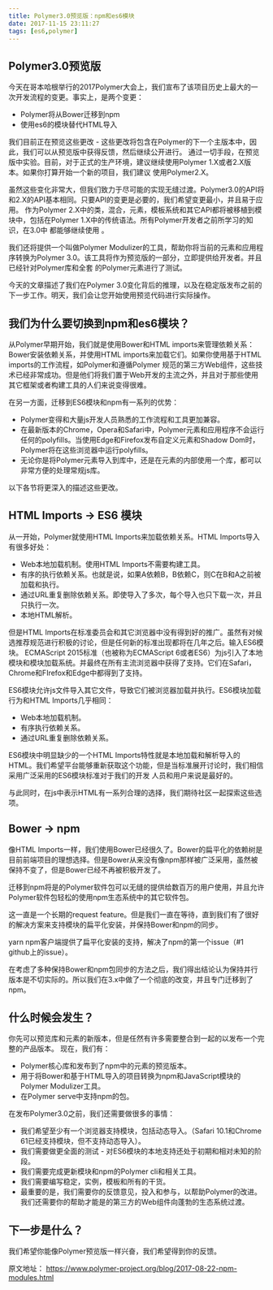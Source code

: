 ```yaml
---
title: Polymer3.0预览版：npm和es6模块
date: 2017-11-15 23:11:27
tags: [es6,polymer]
---
```


## Polymer3.0预览版
今天在哥本哈根举行的2017Polymer大会上，我们宣布了该项目历史上最大的一次开发流程的变更。事实上，是两个变更：
* Polymer将从Bower迁移到npm
* 使用es6的模块替代HTML导入

<!-- more -->
我们目前正在预览这些更改 - 这些更改将包含在Polymer的下一个主版本中，因此，我们可以从预览版中获得反馈，然后继续公开进行。
通过一切手段，在预览版中实验。目前，对于正式的生产环境，建议继续使用Polymer 1.X或者2.X版本。如果你打算开始一个新的项目，我们建议
使用Polymer2.X。

虽然这些变化非常大，但我们致力于尽可能的实现无缝过渡。Polymer3.0的API将和2.X的API基本相同。只要API的变更是必要的，我们希望变更最小，并且易于应用。
作为Polymer 2.X中的类，混合，元素，模板系统和其它API都将被移植到模块中，包括在Polymer 1.X中的传统语法。所有Polymer开发者之前所学习的知识，在3.0中
都能够继续使用 。

我们还将提供一个叫做Polymer Modulizer的工具，帮助你将当前的元素和应用程序转换为Polymer 3.0。该工具将作为预览版的一部分，立即提供给开发者。并且已经针对Polymer库和全套
的Polymer元素进行了测试。

今天的文章描述了我们在Polymer 3.0变化背后的推理，以及在稳定版发布之前的下一步工作。明天，我们会让您开始使用预览代码进行实际操作。

## 我们为什么要切换到npm和es6模块？

从Polymer早期开始，我们就是使用Bower和HTML imports来管理依赖关系：Bower安装依赖关系，并使用HTML imports来加载它们。如果你使用基于HTML imports的工作流程，如Polymer和遵循Polymer
规范的第三方Web组件，这些技术已经非常成功。但是他们将我们置于Web开发的主流之外，并且对于那些使用其它框架或者构建工具的人们来说变得很难。

在另一方面，迁移到ES6模块和npm有一系列的优势：

* Polymer变得和大量js开发人员熟悉的工作流程和工具更加兼容。
* 在最新版本的Chrome，Opera和Safari中，Polymer元素和应用程序不会运行任何的polyfills。当使用Edge和Firefox发布自定义元素和Shadow Dom时，Polymer将在这些浏览器中运行polyfills。
* 无论你是将Polymer元素导入到库中，还是在元素的内部使用一个库，都可以非常方便的处理常规js库。

以下各节将更深入的描述这些更改。

## HTML Imports -> ES6 模块

从一开始，Polymer就使用HTML Imports来加载依赖关系。HTML Imports导入有很多好处：

* Web本地加载机制。使用HTML Imports不需要构建工具。
* 有序的执行依赖关系。也就是说，如果A依赖B，B依赖C，则C在B和A之前被加载和执行。
* 通过URL重复删除依赖关系。即使导入了多次，每个导入也只下载一次，并且只执行一次。
* 本地HTML解析。

但是HTML Imports在标准委员会和其它浏览器中没有得到好的推广。虽然有对候选推荐规范进行积极的讨论，但是任何新的标准出现都将在几年之后。输入ES6模块。
ECMAScript 2015标准（也被称为ECMAScript 6或者ES6）为js引入了本地模块和模块加载系统。并最终在所有主流浏览器中获得了支持。它们在Safari，Chrome和FIrefox和Edge中都得到了支持。

ES6模块允许js文件导入其它文件，导致它们被浏览器加载并执行。ES6模块加载行为和HTML Imports几乎相同：

* Web本地加载机制。
* 有序执行依赖关系。
* 通过URL重复删除依赖关系。

ES6模块中明显缺少的一个HTML Imports特性就是本地加载和解析导入的HTML。我们希望平台能够重新获取这个功能，但是当标准展开讨论时，我们相信采用广泛采用的ES6模块标准对于我们的开发
人员和用户来说是最好的。

与此同时，在js中表示HTML有一系列合理的选择，我们期待社区一起探索这些选项。

## Bower -> npm

像HTML Imports一样，我们使用Bower已经很久了。Bower的扁平化的依赖树是目前前端项目的理想选择。但是Bower从来没有像npm那样被广泛采用，虽然被保持不变了，但是Bower已经不再被积极开发了。

迁移到npm将是的Polymer软件包可以无缝的提供给数百万的用户使用，并且允许Polymer软件包轻松的使用npm生态系统中的其它软件包。

这一直是一个长期的request feature。但是我们一直在等待，直到我们有了很好的解决方案来支持模块的扁平化安装，并保持Bower和npm的同步。

yarn npm客户端提供了扁平化安装的支持，解决了npm的第一个issue（#1 github上的issue）。

在考虑了多种保持Bower和npm包同步的方法之后，我们得出结论认为保持并行版本是不切实际的。所以我们在3.x中做了一个彻底的改变，并且专门迁移到了npm。

## 什么时候会发生？

你先可以预览库和元素的新版本，但是任然有许多需要整合到一起的以发布一个完整的产品版本。
现在，我们有：
* Polymer核心库和发布到了npm中的元素的预览版本。
* 用于将Bower和基于HTML导入的项目转换为npm和JavaScript模块的Polymer Modulizer工具。
* 在Polymer serve中支持npm的包。

在发布Polymer3.0之前，我们还需要做很多的事情：

* 我们希望至少有一个浏览器支持模块，包括动态导入。（Safari 10.1和Chrome 61已经支持模块，但不支持动态导入）。
* 我们需要做更全面的测试 - 对ES6模块的本地支持还处于初期和相对未知的阶段。
* 我们需要完成更新模块和npm的Polymer cli和相关工具。
* 我们需要编写稳定，实例，模板和所有的干货。
* 最重要的是，我们需要你的反馈意见，投入和参与，以帮助Polymer的改进。我们还需要你的帮助才能是的第三方的Web组件向蓬勃的生态系统过渡。

## 下一步是什么？

我们希望你能像Polymer预览版一样兴奋，我们希望得到你的反馈。


原文地址：
https://www.polymer-project.org/blog/2017-08-22-npm-modules.html
